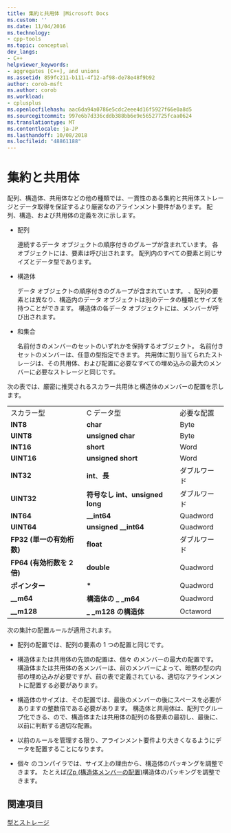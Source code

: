 ```yaml
---
title: 集約と共用体 |Microsoft Docs
ms.custom: ''
ms.date: 11/04/2016
ms.technology:
- cpp-tools
ms.topic: conceptual
dev_langs:
- C++
helpviewer_keywords:
- aggregates [C++], and unions
ms.assetid: 859fc211-b111-4f12-af98-de78e48f9b92
author: corob-msft
ms.author: corob
ms.workload:
- cplusplus
ms.openlocfilehash: aac6da94a0786e5cdc2eee4d16f5927f66e0a8d5
ms.sourcegitcommit: 997e6b7d336cddb388bb6e9e56527725fcaa0624
ms.translationtype: MT
ms.contentlocale: ja-JP
ms.lasthandoff: 10/08/2018
ms.locfileid: "48861188"
---
```

# <a name="aggregates-and-unions"></a>集約と共用体

配列、構造体、共用体などの他の種類では、一貫性のある集約と共用体ストレージとデータ取得を保証するより厳密なのアラインメント要件があります。 配列、構造、および共用体の定義を次に示します。

- 配列

   連続するデータ オブジェクトの順序付きのグループが含まれています。 各オブジェクトには、要素は呼び出されます。 配列内のすべての要素と同じサイズとデータ型であります。

- 構造体

   データ オブジェクトの順序付きのグループが含まれています。 、配列の要素とは異なり、構造内のデータ オブジェクトは別のデータの種類とサイズを持つことができます。 構造体の各データ オブジェクトには、メンバーが呼び出されます。

- 和集合

   名前付きのメンバーのセットのいずれかを保持するオブジェクト。 名前付きセットのメンバーは、任意の型指定できます。 共用体に割り当てられたストレージは、その共用体、および配置に必要なすべての埋め込みの最大のメンバーに必要なストレージと同じです。

次の表では、厳密に推奨されるスカラー共用体と構造体のメンバーの配置を示します。

||||
|-|-|-|
|スカラー型|C データ型|必要な配置|
|**INT8**|**char**|Byte|
|**UINT8**|**unsigned char**|Byte|
|**INT16**|**short**|Word|
|**UINT16**|**unsigned short**|Word|
|**INT32**|**int**、**長**|ダブルワード|
|**UINT32**|**符号なし int、unsigned long**|ダブルワード|
|**INT64**|**__int64**|Quadword|
|**UINT64**|**unsigned __int64**|Quadword|
|**FP32 (単一の有効桁数)**|**float**|ダブルワード|
|**FP64 (有効桁数を 2 倍)**|**double**|Quadword|
|**ポインター**|<strong>\*</strong>|Quadword|
|**__m64**|**構造体の _ _m64**|Quadword|
|**__m128**|**_ _m128 の構造体**|Octaword|

次の集計の配置ルールが適用されます。

- 配列の配置では、配列の要素の 1 つの配置と同じです。

- 構造体または共用体の先頭の配置は、個々 のメンバーの最大の配置です。 構造体または共用体の各メンバーは、前のメンバーによって、暗黙の型の内部の埋め込みが必要ですが、前の表で定義されている、適切なアラインメントに配置する必要があります。

- 構造体のサイズは、その配置では、最後のメンバーの後にスペースを必要がありますの整数倍である必要があります。 構造体と共用体は、配列でグループ化できる、ので、構造体または共用体の配列の各要素の最初し、最後に、以前に判断する適切な配置。

- 以前のルールを管理する限り、アラインメント要件より大きくなるようにデータを配置することになります。

- 個々 のコンパイラでは、サイズ上の理由から、構造体のパッキングを調整できます。 たとえば[/Zp (構造体メンバーの配置)](../build/reference/zp-struct-member-alignment.md)構造体のパッキングを調整できます。

## <a name="see-also"></a>関連項目

[型とストレージ](../build/types-and-storage.md)
